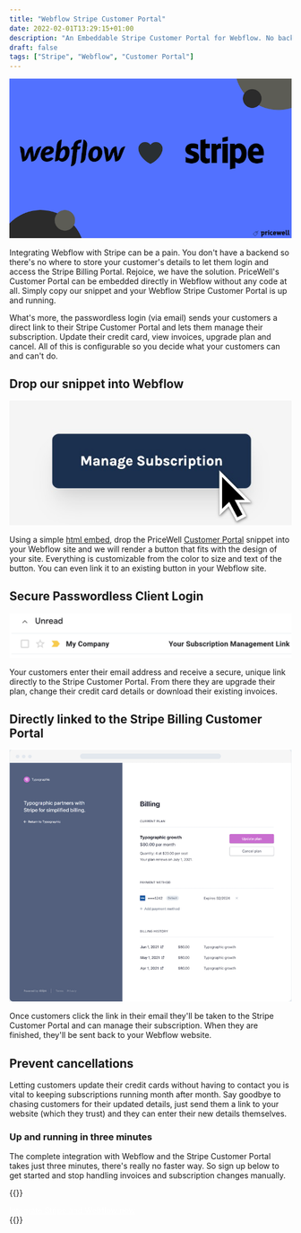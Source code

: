 ```yaml
---
title: "Webflow Stripe Customer Portal"
date: 2022-02-01T13:29:15+01:00
description: "An Embeddable Stripe Customer Portal for Webflow. No backend required"
draft: false
tags: ["Stripe", "Webflow", "Customer Portal"]
---
```


![webflow and stripe logos in black and white](/img/webflow/webflow-stripe-customer-portal.png)

Integrating Webflow with Stripe can be a pain. You don't have a backend so there's no where to store your customer's details to let them login and access the Stripe Billing Portal. Rejoice, we have the solution. PriceWell's Customer Portal can be embedded directly in Webflow without any code at all. Simply copy our snippet and your Webflow Stripe Customer Portal is up and running.

What's more, the passwordless login (via email) sends your customers a direct link to their Stripe Customer Portal and lets them manage their subscription. Update their credit card, view invoices, upgrade plan and cancel. All of this is configurable so you decide what your customers can and can't do.

## Drop our snippet into Webflow

![mouse cursor clicking a manage subscription button](/img/webflow/customer-portal-button.jpg)

Using a simple [html embed](https://university.webflow.com/lesson/custom-code-embed?utm_source=pricewell), drop the PriceWell [Customer Portal](/customer-portal) snippet into your Webflow site and we will render a button that fits with the design of your site. Everything is customizable from the color to size and text of the button. You can even link it to an existing button in your Webflow site.

## Secure Passwordless Client Login

![gmail client showing an unread email containing a subscription management link](/img/webflow/webflow-stripe-login-link.png)

Your customers enter their email address and receive a secure, unique link directly to the Stripe Customer Portal. From there they are upgrade their plan, change their credit card details or download their existing invoices.

## Directly linked to the Stripe Billing Customer Portal

![stripe customer portal](/img/stripe-customer-portal.png)

Once customers click the link in their email they'll be taken to the Stripe Customer Portal and can manage their subscription. When they are finished, they'll be sent back to your Webflow website.

## Prevent cancellations

Letting customers update their credit cards without having to contact you is vital to keeping subscriptions running month after month. Say goodbye to chasing customers for their updated details, just send them a link to your website (which they trust) and they can enter their new details themselves.

### Up and running in three minutes

The complete integration with Webflow and the Stripe Customer Portal takes just three minutes, there's really no faster way. So sign up below to get started and stop handling invoices and subscription changes manually.

{{<rawhtml>}}
<div class="flex space-x-4 mt-6">
                <a href="https://app.pricewell.io/register"
                    class="focus:outline-none inline-block bg-gradient-to-br from-wedgewood-600 to-wedgewood-700 hover:from-wedgewood-700 hover:to-wedgewood-800 font-semibold rounded-lg py-2 px-8 text-white"
                    style="color:#fff;"
                    data-analytics="Signup"
                >
                    Integrate Stripe and Webflow now
                </a>
            </div>
{{</rawhtml>}}